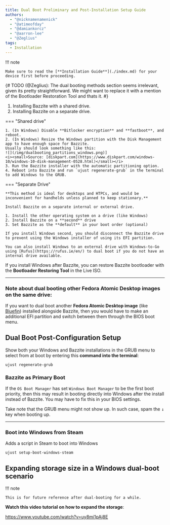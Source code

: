```yaml
---
title: Dual Boot Preliminary and Post-Installation Setup Guide
authors:
  - "@nicknamenamenick"
  - "@atimeofday"
  - "@damiankorcz"
  - "@aarron-lee"
  - "@Zeglius"
tags:
  - Installation
---
```


<!-- ANCHOR: METADATA -->
<!--{"url_discourse": "https://universal-blue.discourse.group/docs?topic=2743", "fetched_at": "2024-09-03 16:43:23.309649+00:00"}-->
<!-- ANCHOR_END: METADATA -->

!!! note

    Make sure to read the [**Installation Guide**](./index.md) for your device first before proceeding.

{#
TODO (@Zeglius): The dual booting methods section seems irrelevant, given its pretty straightforward.
We might want to replace it with a mention of the Bootloader Restoration Tool and thats it.
#}

1. Installing Bazzite with a shared drive.
2. Installing Bazzite on a separate drive.

=== "Shared drive"

    1. (In Windows) Disable **Bitlocker encryption** and **fastboot**, and reboot.
    2. (In Windows) Resize the Windows partition with the Disk Management app to have enough space for Bazzite.
    Usually should look something like this:
    ![](/img/dualbooting_partitions_windows.png)]
    <i><small>Source: [diskpart.com](https://www.diskpart.com/windows-10/windows-10-disk-management-0528.html)</small></i>
    3. Run the Bazzite installer with the automatic partitioning option.
    4. Reboot into Bazzite and run `ujust regenerate-grub` in the terminal to add Windows to the GRUB.

=== "Separate Drive"

    **This method is ideal for desktops and HTPCs, and would be inconvenient for handhelds unless planned to keep stationary.**

    Install Bazzite on a separate internal or external drive.

    1. Install the other operating system on a drive (like Windows)
    2. Install Bazzite on a **second** drive
    3. Set Bazzite as the **default** in your boot order (optional)

    If you install Windows second, you should disconnect the Bazzite drive to prevent using the Windows installer of using its EFI partition.

    You can also install Windows to an external drive with Windows-to-Go using [Rufus](https://rufus.ie/en/) to dual boot if you do not have an internal drive available.

If you install Windows after Bazzite, you can restore Bazzite bootloader with the **Bootloader Restoring Tool** in the Live ISO.

<hr/>

### Note about dual booting other Fedora Atomic Desktop images on the **same** drive:

If you want to dual boot another **Fedora Atomic Desktop image** (like [Bluefin](https://projectbluefin.io/)) installed alongside Bazzite, then you would have to make an additional EFI partition and switch between them through the BIOS boot menu.

## Dual Boot Post-Configuration Setup

Show both your Windows and Bazzite installations in the GRUB menu to select from at boot by entering this **command into the terminal**:

```
ujust regenerate-grub
```

### Bazzite as Primary Boot

If the `OS Boot Manager` has set `Windows Boot Manager` to be the first boot priority, then this may result in booting directly into Windows after the install instead of Bazzite. You may have to fix this in your BIOS settings.

Take note that the GRUB menu might not show up. In such case, spam the <kbd>↓</kbd> key when booting up.

<hr>

### Boot into Windows from Steam

Adds a script in Steam to boot into Windows

```
ujust setup-boot-windows-steam
```

## Expanding storage size in a Windows dual-boot scenario

!!! note

    This is for future reference after dual-booting for a while.

**Watch this video tutorial on how to expand the storage**:

https://www.youtube.com/watch?v=uy8mi1pAj8E
